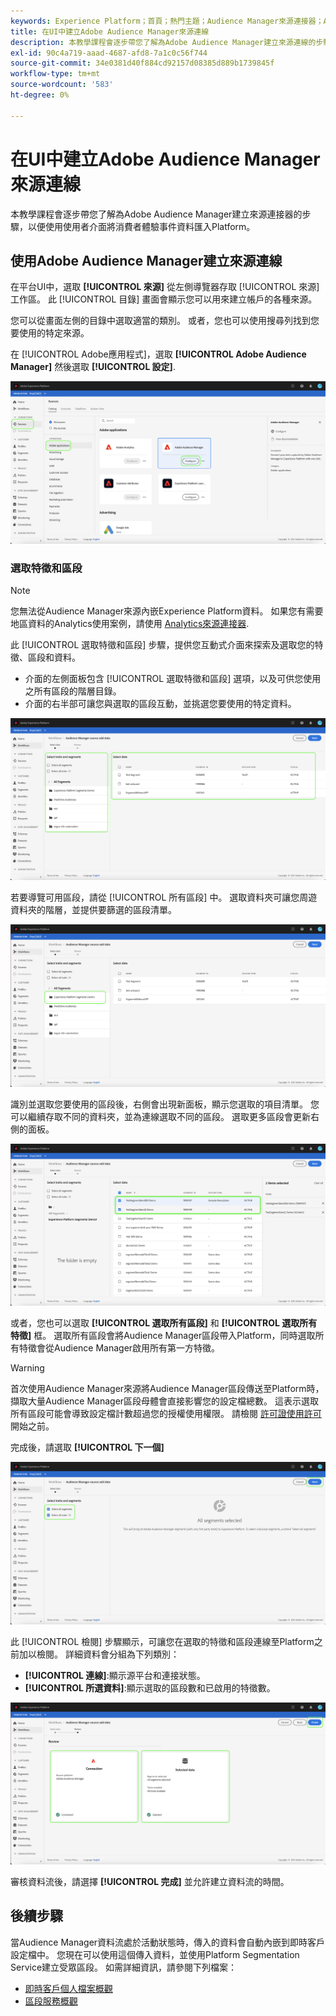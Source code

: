 ```yaml
---
keywords: Experience Platform；首頁；熱門主題；Audience Manager來源連接器；Audience Manager;Audience Manager連接器
title: 在UI中建立Adobe Audience Manager來源連線
description: 本教學課程會逐步帶您了解為Adobe Audience Manager建立來源連線的步驟，以使用使用者介面將消費者體驗事件資料匯入Platform。
exl-id: 90c4a719-aaad-4687-afd8-7a1c0c56f744
source-git-commit: 34e0381d40f884cd92157d08385d889b1739845f
workflow-type: tm+mt
source-wordcount: '583'
ht-degree: 0%

---
```


# 在UI中建立Adobe Audience Manager來源連線

本教學課程會逐步帶您了解為Adobe Audience Manager建立來源連接器的步驟，以便使用使用者介面將消費者體驗事件資料匯入Platform。

## 使用Adobe Audience Manager建立來源連線

在平台UI中，選取 **[!UICONTROL 來源]** 從左側導覽器存取 [!UICONTROL 來源] 工作區。 此 [!UICONTROL 目錄] 畫面會顯示您可以用來建立帳戶的各種來源。

您可以從畫面左側的目錄中選取適當的類別。 或者，您也可以使用搜尋列找到您要使用的特定來源。

在 [!UICONTROL Adobe應用程式]，選取 **[!UICONTROL Adobe Audience Manager]** 然後選取 **[!UICONTROL 設定]**.

![目錄](../../../../images/tutorials/create/aam/catalog.png)

### 選取特徵和區段

>[!NOTE]
>
>您無法從Audience Manager來源內嵌Experience Platform資料。 如果您有需要地區資料的Analytics使用案例，請使用 [Analytics來源連接器](../adobe-applications/analytics.md).

此 [!UICONTROL 選取特徵和區段] 步驟，提供您互動式介面來探索及選取您的特徵、區段和資料。

* 介面的左側面板包含 [!UICONTROL 選取特徵和區段] 選項，以及可供您使用之所有區段的階層目錄。
* 介面的右半部可讓您與選取的區段互動，並挑選您要使用的特定資料。

![新增資料](../../../../images/tutorials/create/aam/add-data.png)

若要導覽可用區段，請從 [!UICONTROL 所有區段] 中。 選取資料夾可讓您周遊資料夾的階層，並提供要篩選的區段清單。

![區段資料夾](../../../../images/tutorials/create/aam/segment-folder.png)

識別並選取您要使用的區段後，右側會出現新面板，顯示您選取的項目清單。 您可以繼續存取不同的資料夾，並為連線選取不同的區段。 選取更多區段會更新右側的面板。

![select-data](../../../../images/tutorials/create/aam/select-data.png)

或者，您也可以選取 **[!UICONTROL 選取所有區段]** 和 **[!UICONTROL 選取所有特徵]** 框。 選取所有區段會將Audience Manager區段帶入Platform，同時選取所有特徵會從Audience Manager啟用所有第一方特徵。

>[!WARNING]
>
>首次使用Audience Manager來源將Audience Manager區段傳送至Platform時，擷取大量Audience Manager區段母體會直接影響您的設定檔總數。 這表示選取所有區段可能會導致設定檔計數超過您的授權使用權限。 請檢閱 [許可證使用許可](../../../../../dashboards/guides/license-usage.md) 開始之前。

完成後，請選取 **[!UICONTROL 下一個]**

![所有區段](../../../../images/tutorials/create/aam/all-segments.png)

此 [!UICONTROL 檢閱] 步驟顯示，可讓您在選取的特徵和區段連線至Platform之前加以檢閱。 詳細資料會分組為下列類別：

* **[!UICONTROL 連線]**:顯示源平台和連接狀態。
* **[!UICONTROL 所選資料]**:顯示選取的區段數和已啟用的特徵數。

![審查](../../../../images/tutorials/create/aam/review.png)

審核資料流後，請選擇 **[!UICONTROL 完成]** 並允許建立資料流的時間。

## 後續步驟

當Audience Manager資料流處於活動狀態時，傳入的資料會自動內嵌到即時客戶設定檔中。 您現在可以使用這個傳入資料，並使用Platform Segmentation Service建立受眾區段。 如需詳細資訊，請參閱下列檔案：

* [即時客戶個人檔案概觀](../../../../../profile/home.md)
* [區段服務概觀](../../../../../segmentation/home.md)
